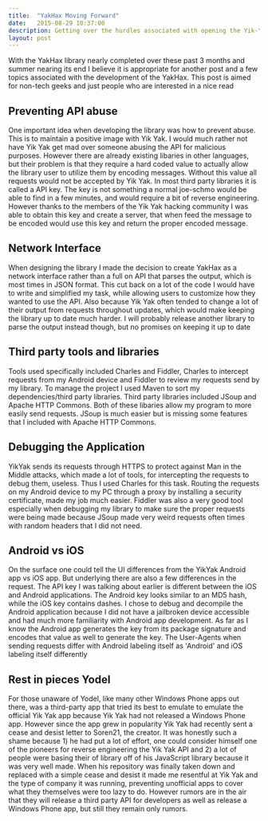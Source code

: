 ```yaml
---
title:  "YakHax Moving Forward"
date:   2015-08-29 10:37:00
description: Getting over the hurdles associated with opening the Yik-Yak API to the public
layout: post
---
```


With the YakHax library nearly completed over these past 3 months and summer nearing its end
I believe it is appropriate for another post and a few topics associated with the development
of the YakHax. This post is aimed for non-tech geeks and just people who are interested in a nice read

## Preventing API abuse
One important idea when developing the library was how to prevent abuse. This is to maintain a positive image with Yik Yak.
I would much rather not have Yik Yak get mad over someone abusing the API for malicious purposes. However there are already existing libaries in other
languages, but their problem is that they require a hard coded value to actually allow the library user to utilize them by encoding messages. Without
this value all requests would not be accepted by Yik Yak. In most third party libraries it is called a API key. The
key is not something a normal joe-schmo would be able to find in a few minutes, and would require a bit of reverse engineering. However thanks to
the members of the Yik Yak hacking community I was able to obtain this key and create a server, that when feed the message to be encoded
would use this key and return the proper encoded message.

## Network Interface
When designing the library I made the decision to create YakHax as a network interface rather than a full on API that parses the output, which is most times in JSON format. This cut back on a lot of the code I would have to write and simplified my task, while allowing users to customize how they wanted to use the API. Also  because Yik Yak often tended to change a lot of their output from requests throughout updates, which would make keeping the library up to date much
harder. I will probably release another library to parse the output instead though, but no promises on keeping it up to date

## Third party tools and libraries
Tools used specifically included Charles and Fiddler, Charles to intercept requests from my Android device and Fiddler to review my requests send by my library. To manage the project I used Maven to sort my dependencies/third party libraries. Third party libraries included JSoup and Apache HTTP Commons. Both of these libaries allow my program to more easily send requests. JSoup is much easier but is missing some features that I included with Apache HTTP Commons.

## Debugging the Application
YikYak sends its requests through HTTPS to protect against Man in the Middle attacks, which made a lot of tools, for intercepting the requests to debug them, useless. Thus I used Charles for this task. Routing the requests on my Android device to my PC through a proxy by installing a security certificate, made my job much easier. Fiddler was also a very good tool especially when debugging my library to make sure the proper requests were being made because JSoup made very weird requests often times with random headers that I did not need.

## Android vs iOS
On the surface one could tell the UI differences from the YikYak Android app vs iOS app. But underlying there are also a few differences in the request. The API key I was talking about earlier is different between the iOS and Android applications. The Android key looks similar to an MD5 hash, while the iOS key contains dashes. I chose to debug and decompile the Android application because I did not have a jailbroken device accessible and had much more familiarity with Android app development. As far as I know the Android app generates the key from its package signature and encodes that value as well to generate the key. The User-Agents when sending requests differ with Android labeling itself as 'Android' and iOS labeling itself differently

## Rest in pieces Yodel
For those unaware of Yodel, like many other Windows Phone apps out there, was a third-party app that tried its best to emulate to emulate the official Yik Yak app because Yik Yak had not released a Windows Phone app. However since the app grew in popularity Yik Yak had recently sent a cease and desist letter to Soren21, the creator. It was honestly such a shame because 1) he had put a lot of effort, one could consider himself one of the pioneers for reverse engineering the Yik Yak API
and 2) a lot of people were basing their of library off of his JavaScript library because it was very well made. When his repository was finally taken down and replaced with a simple cease and desist it made me resentful at Yik Yak and the type of company it was running, preventing unofficial apps to cover what they themselves were too lazy to do. However rumors are in the air that they will release a third party API for developers as well as release a Windows Phone app, but still they remain only rumors.
